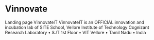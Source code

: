 # Vinnovate
Landing page VinnovateIT 
VinnovateIT is an OFFICIAL innovation and incubation lab of SITE School, Vellore Institute of Technology
Cognizant Research Laboratory • SJT 1st Floor • VIT Vellore • Tamil Nadu • India
